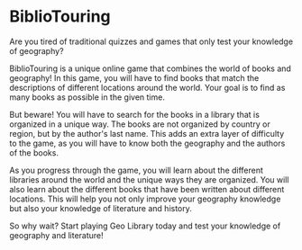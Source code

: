 # BiblioTouring

Are you tired of traditional quizzes and games that only test your knowledge of geography?

BiblioTouring is a unique online game that combines the world of books and geography! In this game, you will have to find books that match the descriptions of different locations around the world. Your goal is to find as many books as possible in the given time.

But beware! You will have to search for the books in a library that is organized in a unique way. The books are not organized by country or region, but by the author's last name. This adds an extra layer of difficulty to the game, as you will have to know both the geography and the authors of the books.

As you progress through the game, you will learn about the different libraries around the world and the unique ways they are organized. You will also learn about the different books that have been written about different locations. This will help you not only improve your geography knowledge but also your knowledge of literature and history.

So why wait? Start playing Geo Library today and test your knowledge of geography and literature!

